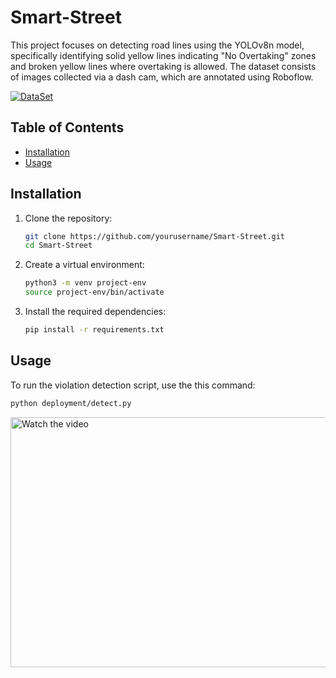 # Smart-Street
This project focuses on detecting road lines using the YOLOv8n model, specifically identifying solid yellow lines indicating "No Overtaking" zones and broken yellow lines where overtaking is allowed. The dataset consists of images collected via a dash cam, which are annotated using Roboflow.

[![DataSet](https://raw.githubusercontent.com/roboflow-ai/notebooks/main/assets/badges/roboflow.svg)](https://universe.roboflow.com/capstoneteam/road-lines-segmentation-2/dataset/1)

## Table of Contents

- [Installation](#installation)
- [Usage](#usage)

## Installation

1. Clone the repository:
    ```bash
    git clone https://github.com/yourusername/Smart-Street.git
    cd Smart-Street
    ```

2. Create a virtual environment:
    ```bash
    python3 -m venv project-env
    source project-env/bin/activate
    ```

3. Install the required dependencies:
    ```bash
    pip install -r requirements.txt
    ```

## Usage

To run the violation detection script, use the this command:
```bash
python deployment/detect.py
```

<a href="https://youtu.be/H6nU9-7Iq54">
  <img src="https://img.youtube.com/vi/H6nU9-7Iq54/maxresdefault.jpg" alt="Watch the video" width="600" height="400">
</a>
